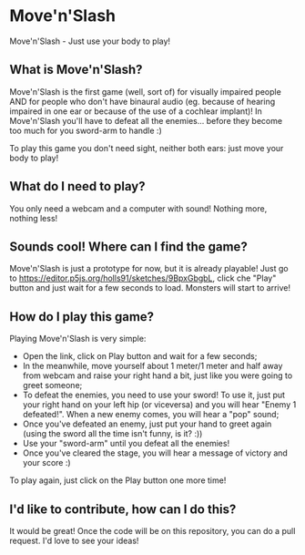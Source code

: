 # Move'n'Slash
Move'n'Slash - Just use your body to play!


## What is Move'n'Slash?
Move'n'Slash is the first game (well, sort of) for visually impaired people AND for people who don't have binaural audio (eg. because of hearing impaired in one ear or because of the use of a cochlear implant)!
In Move'n'Slash you'll have to defeat all the enemies... before they become too much for you sword-arm to handle :)

To play this game you don't need sight, neither both ears: just move your body to play!


## What do I need to play?
You only need a webcam and a computer with sound! Nothing more, nothing less!


## Sounds cool! Where can I find the game?
Move'n'Slash is just a prototype for now, but it is already playable! Just go to https://editor.p5js.org/holls91/sketches/9BpxGbgbL, click che "Play" button and just wait for a few seconds to load. Monsters will start to arrive!


## How do I play this game?
Playing Move'n'Slash is very simple:

- Open the link, click on Play button and wait for a few seconds;
- In the meanwhile, move yourself about 1 meter/1 meter and half away from webcam and raise your right hand a bit, just like you were going to greet someone;
- To defeat the enemies, you need to use your sword! To use it, just put your right hand on your left hip (or viceversa) and you will hear "Enemy 1 defeated!". When a new enemy comes, you will hear a "pop" sound;
- Once you've defeated an enemy, just put your hand to greet again (using the sword all the time isn't funny, is it? :))
- Use your "sword-arm" until you defeat all the enemies! 
- Once you've cleared the stage, you will hear a message of victory and your score :)

To play again, just click on the Play button one more time!

## I'd like to contribute, how can I do this?
It would be great! Once the code will be on this repository, you can do a pull request. I'd love to see your ideas!
